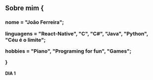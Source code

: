<h2> <b> Sobre mim  <b>{ </h2> 
<p> </p>
<h3>     <p> nome = "João Ferreira";</p>
         <p> linguagens = "React-Native", "C", "C#", "Java", "Python", "Céu é o limite";</p> 
         <p> hobbies = "Piano", "Programing for fun", "Games"; </p>
  <p> } </p>
</h3>

<footer> DIA 1 </footer>
